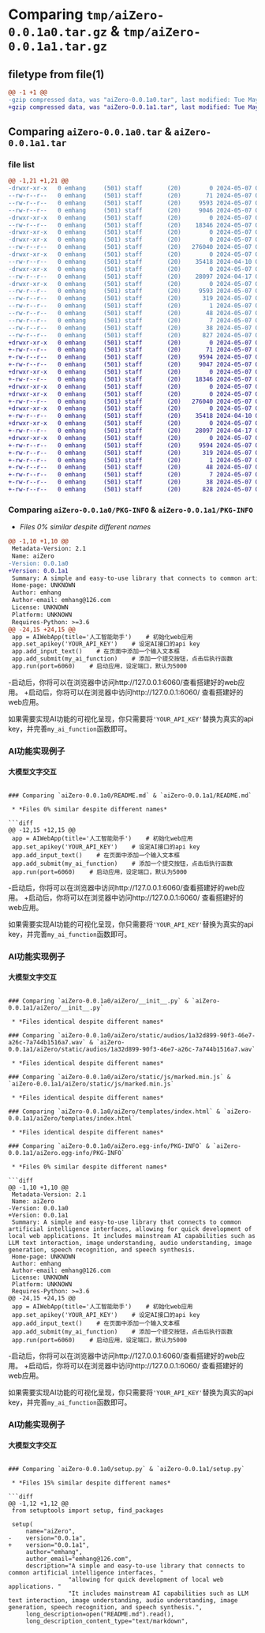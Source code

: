 # Comparing `tmp/aiZero-0.0.1a0.tar.gz` & `tmp/aiZero-0.0.1a1.tar.gz`

## filetype from file(1)

```diff
@@ -1 +1 @@
-gzip compressed data, was "aiZero-0.0.1a0.tar", last modified: Tue May  7 07:25:13 2024, max compression
+gzip compressed data, was "aiZero-0.0.1a1.tar", last modified: Tue May  7 07:27:53 2024, max compression
```

## Comparing `aiZero-0.0.1a0.tar` & `aiZero-0.0.1a1.tar`

### file list

```diff
@@ -1,21 +1,21 @@
-drwxr-xr-x   0 emhang     (501) staff       (20)        0 2024-05-07 07:25:13.249837 aiZero-0.0.1a0/
--rw-r--r--   0 emhang     (501) staff       (20)       71 2024-05-07 05:21:12.000000 aiZero-0.0.1a0/MANIFEST.in
--rw-r--r--   0 emhang     (501) staff       (20)     9593 2024-05-07 07:25:13.249691 aiZero-0.0.1a0/PKG-INFO
--rw-r--r--   0 emhang     (501) staff       (20)     9046 2024-05-07 07:23:23.000000 aiZero-0.0.1a0/README.md
-drwxr-xr-x   0 emhang     (501) staff       (20)        0 2024-05-07 07:25:13.246055 aiZero-0.0.1a0/aiZero/
--rw-r--r--   0 emhang     (501) staff       (20)    18346 2024-05-07 07:22:32.000000 aiZero-0.0.1a0/aiZero/__init__.py
-drwxr-xr-x   0 emhang     (501) staff       (20)        0 2024-05-07 07:25:13.245461 aiZero-0.0.1a0/aiZero/static/
-drwxr-xr-x   0 emhang     (501) staff       (20)        0 2024-05-07 07:25:13.247211 aiZero-0.0.1a0/aiZero/static/audios/
--rw-r--r--   0 emhang     (501) staff       (20)   276040 2024-05-07 07:22:42.000000 aiZero-0.0.1a0/aiZero/static/audios/1a32d899-90f3-46e7-a26c-7a744b1516a7.wav
-drwxr-xr-x   0 emhang     (501) staff       (20)        0 2024-05-07 07:25:13.248530 aiZero-0.0.1a0/aiZero/static/js/
--rw-r--r--   0 emhang     (501) staff       (20)    35418 2024-04-10 09:16:03.000000 aiZero-0.0.1a0/aiZero/static/js/marked.min.js
-drwxr-xr-x   0 emhang     (501) staff       (20)        0 2024-05-07 07:25:13.249174 aiZero-0.0.1a0/aiZero/templates/
--rw-r--r--   0 emhang     (501) staff       (20)    28097 2024-04-17 06:07:29.000000 aiZero-0.0.1a0/aiZero/templates/index.html
-drwxr-xr-x   0 emhang     (501) staff       (20)        0 2024-05-07 07:25:13.247073 aiZero-0.0.1a0/aiZero.egg-info/
--rw-r--r--   0 emhang     (501) staff       (20)     9593 2024-05-07 07:25:13.000000 aiZero-0.0.1a0/aiZero.egg-info/PKG-INFO
--rw-r--r--   0 emhang     (501) staff       (20)      319 2024-05-07 07:25:13.000000 aiZero-0.0.1a0/aiZero.egg-info/SOURCES.txt
--rw-r--r--   0 emhang     (501) staff       (20)        1 2024-05-07 07:25:13.000000 aiZero-0.0.1a0/aiZero.egg-info/dependency_links.txt
--rw-r--r--   0 emhang     (501) staff       (20)       48 2024-05-07 07:25:13.000000 aiZero-0.0.1a0/aiZero.egg-info/requires.txt
--rw-r--r--   0 emhang     (501) staff       (20)        7 2024-05-07 07:25:13.000000 aiZero-0.0.1a0/aiZero.egg-info/top_level.txt
--rw-r--r--   0 emhang     (501) staff       (20)       38 2024-05-07 07:25:13.249884 aiZero-0.0.1a0/setup.cfg
--rw-r--r--   0 emhang     (501) staff       (20)      827 2024-05-07 05:20:32.000000 aiZero-0.0.1a0/setup.py
+drwxr-xr-x   0 emhang     (501) staff       (20)        0 2024-05-07 07:27:53.611857 aiZero-0.0.1a1/
+-rw-r--r--   0 emhang     (501) staff       (20)       71 2024-05-07 05:21:12.000000 aiZero-0.0.1a1/MANIFEST.in
+-rw-r--r--   0 emhang     (501) staff       (20)     9594 2024-05-07 07:27:53.611724 aiZero-0.0.1a1/PKG-INFO
+-rw-r--r--   0 emhang     (501) staff       (20)     9047 2024-05-07 07:27:48.000000 aiZero-0.0.1a1/README.md
+drwxr-xr-x   0 emhang     (501) staff       (20)        0 2024-05-07 07:27:53.607744 aiZero-0.0.1a1/aiZero/
+-rw-r--r--   0 emhang     (501) staff       (20)    18346 2024-05-07 07:22:32.000000 aiZero-0.0.1a1/aiZero/__init__.py
+drwxr-xr-x   0 emhang     (501) staff       (20)        0 2024-05-07 07:27:53.607065 aiZero-0.0.1a1/aiZero/static/
+drwxr-xr-x   0 emhang     (501) staff       (20)        0 2024-05-07 07:27:53.608868 aiZero-0.0.1a1/aiZero/static/audios/
+-rw-r--r--   0 emhang     (501) staff       (20)   276040 2024-05-07 07:22:42.000000 aiZero-0.0.1a1/aiZero/static/audios/1a32d899-90f3-46e7-a26c-7a744b1516a7.wav
+drwxr-xr-x   0 emhang     (501) staff       (20)        0 2024-05-07 07:27:53.610754 aiZero-0.0.1a1/aiZero/static/js/
+-rw-r--r--   0 emhang     (501) staff       (20)    35418 2024-04-10 09:16:03.000000 aiZero-0.0.1a1/aiZero/static/js/marked.min.js
+drwxr-xr-x   0 emhang     (501) staff       (20)        0 2024-05-07 07:27:53.611287 aiZero-0.0.1a1/aiZero/templates/
+-rw-r--r--   0 emhang     (501) staff       (20)    28097 2024-04-17 06:07:29.000000 aiZero-0.0.1a1/aiZero/templates/index.html
+drwxr-xr-x   0 emhang     (501) staff       (20)        0 2024-05-07 07:27:53.608721 aiZero-0.0.1a1/aiZero.egg-info/
+-rw-r--r--   0 emhang     (501) staff       (20)     9594 2024-05-07 07:27:53.000000 aiZero-0.0.1a1/aiZero.egg-info/PKG-INFO
+-rw-r--r--   0 emhang     (501) staff       (20)      319 2024-05-07 07:27:53.000000 aiZero-0.0.1a1/aiZero.egg-info/SOURCES.txt
+-rw-r--r--   0 emhang     (501) staff       (20)        1 2024-05-07 07:27:53.000000 aiZero-0.0.1a1/aiZero.egg-info/dependency_links.txt
+-rw-r--r--   0 emhang     (501) staff       (20)       48 2024-05-07 07:27:53.000000 aiZero-0.0.1a1/aiZero.egg-info/requires.txt
+-rw-r--r--   0 emhang     (501) staff       (20)        7 2024-05-07 07:27:53.000000 aiZero-0.0.1a1/aiZero.egg-info/top_level.txt
+-rw-r--r--   0 emhang     (501) staff       (20)       38 2024-05-07 07:27:53.611906 aiZero-0.0.1a1/setup.cfg
+-rw-r--r--   0 emhang     (501) staff       (20)      828 2024-05-07 07:27:34.000000 aiZero-0.0.1a1/setup.py
```

### Comparing `aiZero-0.0.1a0/PKG-INFO` & `aiZero-0.0.1a1/PKG-INFO`

 * *Files 0% similar despite different names*

```diff
@@ -1,10 +1,10 @@
 Metadata-Version: 2.1
 Name: aiZero
-Version: 0.0.1a0
+Version: 0.0.1a1
 Summary: A simple and easy-to-use library that connects to common artificial intelligence interfaces, allowing for quick development of local web applications. It includes mainstream AI capabilities such as LLM text interaction, image understanding, audio understanding, image generation, speech recognition, and speech synthesis.
 Home-page: UNKNOWN
 Author: emhang
 Author-email: emhang@126.com
 License: UNKNOWN
 Platform: UNKNOWN
 Requires-Python: >=3.6
@@ -24,15 +24,15 @@
 app = AIWebApp(title='人工智能助手')    # 初始化web应用
 app.set_apikey('YOUR_API_KEY')    # 设定AI接口的api key
 app.add_input_text()    # 在页面中添加一个输入文本框
 app.add_submit(my_ai_function)    # 添加一个提交按钮，点击后执行函数
 app.run(port=6060)    # 启动应用，设定端口，默认为5000
 ```
 
-启动后，你将可以在浏览器中访问http://127.0.0.1:6060/查看搭建好的web应用。
+启动后，你将可以在浏览器中访问http://127.0.0.1:6060/ 查看搭建好的web应用。
 
 如果需要实现AI功能的可视化呈现，你只需要将`'YOUR_API_KEY'`替换为真实的api key，并完善`my_ai_function`函数即可。
 
 ### AI功能实现例子
 
 #### 大模型文字交互
```

### Comparing `aiZero-0.0.1a0/README.md` & `aiZero-0.0.1a1/README.md`

 * *Files 0% similar despite different names*

```diff
@@ -12,15 +12,15 @@
 app = AIWebApp(title='人工智能助手')    # 初始化web应用
 app.set_apikey('YOUR_API_KEY')    # 设定AI接口的api key
 app.add_input_text()    # 在页面中添加一个输入文本框
 app.add_submit(my_ai_function)    # 添加一个提交按钮，点击后执行函数
 app.run(port=6060)    # 启动应用，设定端口，默认为5000
 ```
 
-启动后，你将可以在浏览器中访问http://127.0.0.1:6060/查看搭建好的web应用。
+启动后，你将可以在浏览器中访问http://127.0.0.1:6060/ 查看搭建好的web应用。
 
 如果需要实现AI功能的可视化呈现，你只需要将`'YOUR_API_KEY'`替换为真实的api key，并完善`my_ai_function`函数即可。
 
 ### AI功能实现例子
 
 #### 大模型文字交互
```

### Comparing `aiZero-0.0.1a0/aiZero/__init__.py` & `aiZero-0.0.1a1/aiZero/__init__.py`

 * *Files identical despite different names*

### Comparing `aiZero-0.0.1a0/aiZero/static/audios/1a32d899-90f3-46e7-a26c-7a744b1516a7.wav` & `aiZero-0.0.1a1/aiZero/static/audios/1a32d899-90f3-46e7-a26c-7a744b1516a7.wav`

 * *Files identical despite different names*

### Comparing `aiZero-0.0.1a0/aiZero/static/js/marked.min.js` & `aiZero-0.0.1a1/aiZero/static/js/marked.min.js`

 * *Files identical despite different names*

### Comparing `aiZero-0.0.1a0/aiZero/templates/index.html` & `aiZero-0.0.1a1/aiZero/templates/index.html`

 * *Files identical despite different names*

### Comparing `aiZero-0.0.1a0/aiZero.egg-info/PKG-INFO` & `aiZero-0.0.1a1/aiZero.egg-info/PKG-INFO`

 * *Files 0% similar despite different names*

```diff
@@ -1,10 +1,10 @@
 Metadata-Version: 2.1
 Name: aiZero
-Version: 0.0.1a0
+Version: 0.0.1a1
 Summary: A simple and easy-to-use library that connects to common artificial intelligence interfaces, allowing for quick development of local web applications. It includes mainstream AI capabilities such as LLM text interaction, image understanding, audio understanding, image generation, speech recognition, and speech synthesis.
 Home-page: UNKNOWN
 Author: emhang
 Author-email: emhang@126.com
 License: UNKNOWN
 Platform: UNKNOWN
 Requires-Python: >=3.6
@@ -24,15 +24,15 @@
 app = AIWebApp(title='人工智能助手')    # 初始化web应用
 app.set_apikey('YOUR_API_KEY')    # 设定AI接口的api key
 app.add_input_text()    # 在页面中添加一个输入文本框
 app.add_submit(my_ai_function)    # 添加一个提交按钮，点击后执行函数
 app.run(port=6060)    # 启动应用，设定端口，默认为5000
 ```
 
-启动后，你将可以在浏览器中访问http://127.0.0.1:6060/查看搭建好的web应用。
+启动后，你将可以在浏览器中访问http://127.0.0.1:6060/ 查看搭建好的web应用。
 
 如果需要实现AI功能的可视化呈现，你只需要将`'YOUR_API_KEY'`替换为真实的api key，并完善`my_ai_function`函数即可。
 
 ### AI功能实现例子
 
 #### 大模型文字交互
```

### Comparing `aiZero-0.0.1a0/setup.py` & `aiZero-0.0.1a1/setup.py`

 * *Files 15% similar despite different names*

```diff
@@ -1,12 +1,12 @@
 from setuptools import setup, find_packages
 
 setup(
     name="aiZero",
-    version="0.0.1a",
+    version="0.0.1a1",
     author="emhang",
     author_email="emhang@126.com",
     description="A simple and easy-to-use library that connects to common artificial intelligence interfaces, "
                 "allowing for quick development of local web applications. "
                 "It includes mainstream AI capabilities such as LLM text interaction, image understanding, audio understanding, image generation, speech recognition, and speech synthesis.",
     long_description=open("README.md").read(),
     long_description_content_type="text/markdown",
```

